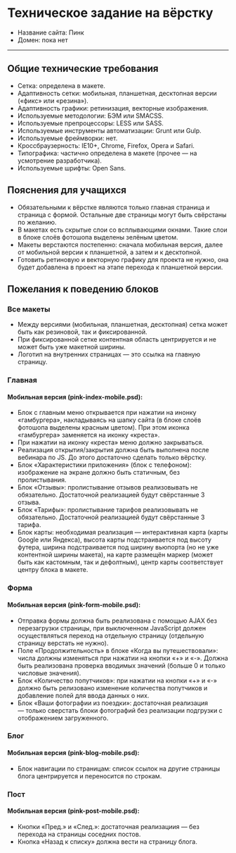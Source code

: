# Техническое задание на вёрстку

* Название сайта: Пинк
* Домен: пока нет

---

## Общие технические требования

- Сетка: определена в макете.
- Адаптивность сетки: мобильная, планшетная, десктопная версии («фикс» или «резина»).
- Адаптивность графики: ретинизация, векторные изображения.
- Используемые методологии: БЭМ или SMACSS.
- Используемые препроцессоры: LESS или SASS.
- Используемые инструменты автоматизации: Grunt или Gulp.
- Используемые фреймворки: нет.
- Кроссбраузерность: IE10+, Chrome, Firefox, Opera и Safari.
- Типографика: частично определена в макете (прочее — на усмотрение разработчика).
- Используемые шрифты: Open Sans.

## Пояснения для учащихся

- Обязательными к вёрстке являются только главная страница и страница с формой. Остальные две страницы могут быть свёрстаны по желанию.
- В макетах есть скрытые слои со всплывающими окнами. Такие слои в блоке слоёв фотошопа выделены зелёным цветом.
- Макеты верстаются постепенно: сначала мобильная версия, далее от мобильной версии к планшетной, а затем и к десктопной.
- Готовить ретиновую и векторную графику для проекта не нужно, она будет добавлена в проект на этапе перехода к планшетной версии.

## Пожелания к поведению блоков

### Все макеты

- Между версиями (мобильная, планшетная, десктопная) сетка может быть как резиновой, так и фиксированной.
- При фиксированной сетке контентная область центрируется и не может быть уже макетной ширины.
- Логотип на внутренних страницах — это ссылка на главную страницу.

### Главная

#### Мобильная версия (pink-index-mobile.psd):

- Блок с главным меню открывается при нажатии на инонку «гамбургера», накладываясь на шапку сайта (в блоке слоёв фотошопа выделены красным цветом). При этом иконка «гамбургера» заменяется на иконку «креста».
- При нажатии на иконку «креста» меню должно закрываться.
- Реализация открытия/закрытия должна быть выполнена после вебинара по JS. До этого достаточно сделать только вёрстку.
- Блок «Характеристики приложения» (блок с телефоном): изображение на экране должно быть статичным, без пролистывания.
- Блок «Отзывы»: пролистывание отзывов реализовывать не обязательно. Достаточной реализацией будут свёрстанные 3 отзыва.
- Блок «Тарифы»: пролистывание тарифов реализовывать не обязательно. Достаточной реализацией будут свёрстанные 3 тарифа.
- Блок карты: необходимая реализация — интерактивная карта (карты Google или Яндекса), высота карты подстраивается под высоту футера, ширина подстраивается под ширину вьюпорта (но не уже контентной ширины макета), на карте размещён маркер (может быть как кастомным, так и дефолтным), центр карты соответствует центру блока в макете.

### Форма

#### Мобильная версия (pink-form-mobile.psd):

- Отправка формы должна быть реализована с помощью AJAX без перезагрузки страницы, при выключенном JavaScript должен осуществляться переход на отдельную страницу (отдельную страницу верстать не нужно).
- Поле «Продолжительность» в блоке «Когда вы путешествовали»: числа должны изменяться при нажатии на кнопки «+» и «-». Должна быть реализована проверка вводимых значений (больше 0 и только числовые значения).
- Блок «Количество попутчиков»: при нажатии на кнопки «+» и «-» должно быть релизовано изменение количества попутчиков и добавление полей для ввода данных о них.
- Блок «Ваши фотографии из поездки»: достаточная реализация — только сверстать блоки фотографий без реализации подгрузки с отображением загруженного.

### Блог

#### Мобильная версия (pink-blog-mobile.psd):
- Блок навигации по страницам: список ссылок на другие страницы блога центрируется и переносится по строкам.

### Пост

#### Мобильная версия (pink-post-mobile.psd):
- Кнопки «Пред.» и «След.»: достаточная реализациия — без перехода на страницы соседних постов.
- Кнопка «Назад к списку» должна вести на страницу блога.

